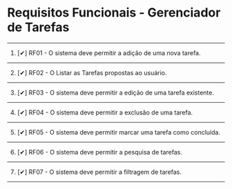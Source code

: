 
# Requisitos Funcionais - Gerenciador de Tarefas

_______________________________________________________________________

1. [✔] RF01 - O sistema deve permitir a adição de uma nova tarefa.
_______________________________________________________________________

2. [✔] RF02 - O Listar as Tarefas propostas ao usuário.
_______________________________________________________________________

3. [✔] RF03 - O sistema deve permitir a edição de uma tarefa existente.
_______________________________________________________________________

4. [✔] RF04 - O sistema deve permitir a exclusão de uma tarefa.
______________________________________________________________________

5. [✔] RF05 - O sistema deve permitir marcar uma tarefa como concluída.
______________________________________________________________________

6. [✔] RF06 - O sistema deve permitir a pesquisa de tarefas.
______________________________________________________________________

7. [✔] RF07 - O sistema deve permitir a filtragem de tarefas.
______________________________________________________________________

